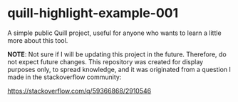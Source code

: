 # quill-highlight-example-001
A simple public Quill project, useful for anyone who wants to learn a little more about this tool.

**NOTE**: Not sure if I will be updating this project in the future. Therefore, do not expect future changes. This repository was created for display purposes only, to spread knowledge, and it was originated from a question I made in the stackoverflow community:

https://stackoverflow.com/q/59366868/2910546
